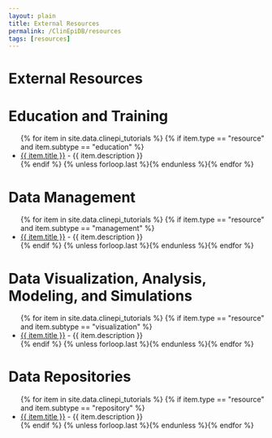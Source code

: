 ```yaml
---
layout: plain
title: External Resources
permalink: /ClinEpiDB/resources
tags: [resources]
---
```

<h1 id="external-resources">External Resources</h1>

<div id="clinepi-education-training">
  <h1>Education and Training</h1>
<ul>
  {% for item in site.data.clinepi_tutorials %}
  {% if item.type == "resource" and  item.subtype == "education" %}
  <li id="{{ item.uid }}">
    <a target="_blank" href="{{ item.fileName }}" title="{{ item.description }}">{{ item.title }}</a> - {{ item.description }}
  </li>
  {% endif %}
  {% unless forloop.last %}{% endunless %}{% endfor %}
</ul>
</div>

<div id="clinepi-data-management">
  <h1>Data Management</h1>
<ul>
  {% for item in site.data.clinepi_tutorials %}
  {% if item.type == "resource" and  item.subtype == "management" %}
    <li id="{{ item.uid }}"><a target="_blank" href="{{ item.fileName }}" title="{{ item.description }}">{{ item.title }}</a> - {{ item.description }}
    </li>
  {% endif %}
  {% unless forloop.last %}{% endunless %}{% endfor %}
</ul>
</div>

<div id="clinepi-data-viz">
  <h1>Data Visualization, Analysis, Modeling, and Simulations</h1>
<ul>
  {% for item in site.data.clinepi_tutorials %}
  {% if item.type == "resource" and  item.subtype == "visualization" %}
    <li id="{{ item.uid }}"><a target="_blank" href="{{ item.fileName }}" title="{{ item.description }}">{{ item.title }}</a> - {{ item.description }}
    </li>
  {% endif %}
  {% unless forloop.last %}{% endunless %}{% endfor %}
</ul>
</div>

<div id="clinepi-data-repos">
  <h1>Data Repositories</h1>
<ul>
  {% for item in site.data.clinepi_tutorials %}
  {% if item.type == "resource" and  item.subtype == "repository" %}
    <li id="{{ item.uid }}"><a target="_blank" href="{{ item.fileName }}" title="{{ item.description }}">{{ item.title }}</a> - {{ item.description }}
    </li>
  {% endif %}
  {% unless forloop.last %}{% endunless %}{% endfor %}
</ul>
</div>
